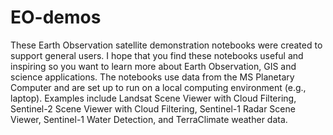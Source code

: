 # EO-demos

These Earth Observation satellite demonstration notebooks were created to support general users. I hope that you find these notebooks useful and inspiring so you want to learn more about Earth Observation, GIS and science applications. The notebooks use data from the MS Planetary Computer and are set up to run on a local computing environment (e.g., laptop). Examples include Landsat Scene Viewer with Cloud Filtering, Sentinel-2 Scene Viewer with Cloud Filtering, Sentinel-1 Radar Scene Viewer, Sentinel-1 Water Detection, and TerraClimate weather data.
